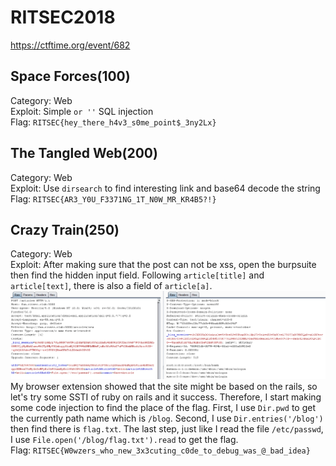 # RITSEC2018
https://ctftime.org/event/682  

## Space Forces(100)
Category: Web  
Exploit: Simple `or ''` SQL injection  
Flag: `RITSEC{hey_there_h4v3_s0me_point$_3ny2Lx}`  

## The Tangled Web(200)
Category: Web  
Exploit: Use `dirsearch` to find interesting link and base64 decode the string  
Flag: `RITSEC{AR3_Y0U_F3371NG_1T_N0W_MR_KR4B5?!}`  

## Crazy Train(250)
Category: Web  
Exploit: After making sure that the post can not be xss, open the burpsuite then find the hidden input field. Following `article[title]` and `article[text]`, there is also a field of `article[a]`.  
![](https://github.com/shinmao/CTF-writeups/blob/master/RITSEC2018/screenshot/Capture.PNG)  
My browser extension showed that the site might be based on the rails, so let's try some SSTI of ruby on rails and it success. Therefore, I start making some code injection to find the place of the flag. First, I use `Dir.pwd` to get the currently path name which is `/blog`. Second, I use `Dir.entries('/blog')` then find there is `flag.txt`. The last step, just like I read the file `/etc/passwd`, I use `File.open('/blog/flag.txt').read` to get the flag.  
Flag: `RITSEC{W0wzers_who_new_3x3cuting_c0de_to_debug_was_@_bad_idea}`

